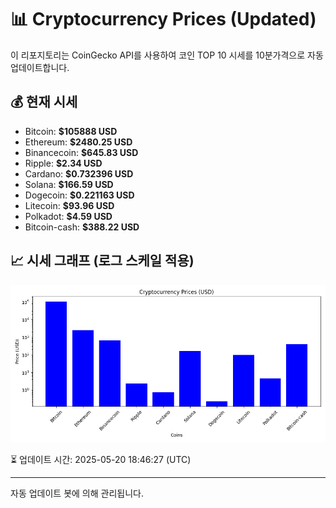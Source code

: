 
# 📊 Cryptocurrency Prices (Updated)

이 리포지토리는 CoinGecko API를 사용하여 코인 TOP 10 시세를 10분가격으로 자동 업데이트합니다.

## 💰 현재 시세
- Bitcoin: **$105888 USD**
- Ethereum: **$2480.25 USD**
- Binancecoin: **$645.83 USD**
- Ripple: **$2.34 USD**
- Cardano: **$0.732396 USD**
- Solana: **$166.59 USD**
- Dogecoin: **$0.221163 USD**
- Litecoin: **$93.96 USD**
- Polkadot: **$4.59 USD**
- Bitcoin-cash: **$388.22 USD**

## 📈 시세 그래프 (로그 스케일 적용)
![Crypto Prices](crypto_prices.png)

⏳ 업데이트 시간: 2025-05-20 18:46:27 (UTC)

---
자동 업데이트 봇에 의해 관리됩니다.
